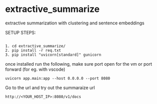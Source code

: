 # extractive_summarize
extractive summarization with clustering and sentence embeddings


SETUP STEPS: 
```

1. cd extractive_summarize/
2. pip install -r req.txt
3. pip install "uvicorn[standard]" gunicorn
```
once installed run the following, make sure port open for the vm or port forward (for eg. with vscode)

```
uvicorn app.main:app --host 0.0.0.0 --port 8080

```
Go to the url and try out the summaraize url
```
http://<YOUR_HOST_IP>:8080/v1/docs
```


